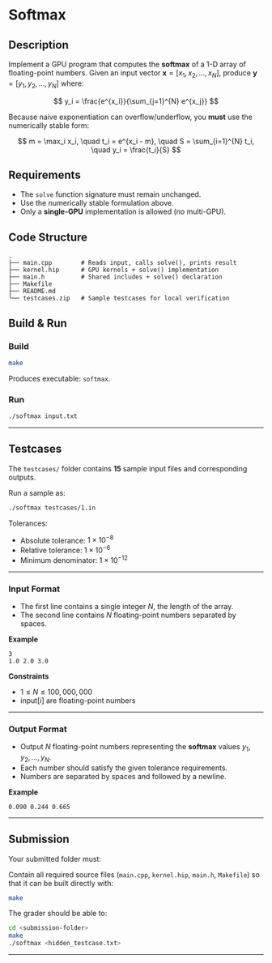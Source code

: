 # Softmax

## Description

Implement a GPU program that computes the **softmax** of a 1-D array of floating-point numbers.
Given an input vector $\mathbf{x} = [x_1, x_2, \dots, x_N]$, produce $\mathbf{y} = [y_1, y_2, \dots, y_N]$ where:

$$
y_i = \frac{e^{x_i}}{\sum_{j=1}^{N} e^{x_j}}
$$

Because naive exponentiation can overflow/underflow, you **must** use the numerically stable form:

$$
m = \max_i x_i, \quad
t_i = e^{x_i - m}, \quad
S = \sum_{i=1}^{N} t_i, \quad
y_i = \frac{t_i}{S}
$$

## Requirements

* The `solve` function signature must remain unchanged.
* Use the numerically stable formulation above.
* Only a **single-GPU** implementation is allowed (no multi-GPU).

## Code Structure

```
.
├── main.cpp        # Reads input, calls solve(), prints result
├── kernel.hip      # GPU kernels + solve() implementation
├── main.h          # Shared includes + solve() declaration
├── Makefile
├── README.md
└── testcases.zip   # Sample testcases for local verification
```

## Build & Run

### Build

```bash
make
```

Produces executable: `softmax`.

### Run

```bash
./softmax input.txt
```

---

## Testcases

The `testcases/` folder contains **15** sample input files and corresponding outputs.

Run a sample as:

```bash
./softmax testcases/1.in
```

Tolerances:

* Absolute tolerance: $1\times 10^{-8}$
* Relative tolerance: $1\times 10^{-6}$
* Minimum denominator: $1\times 10^{-12}$

---

### Input Format

* The first line contains a single integer $N$, the length of the array.
* The second line contains $N$ floating-point numbers separated by spaces.

**Example**

```
3
1.0 2.0 3.0
```

**Constraints**

* $1 \le N \le 100{,}000{,}000$
* $\text{input}[i]$ are floating-point numbers

---

### Output Format

* Output $N$ floating-point numbers representing the **softmax** values $y_1, y_2, \dots, y_N$.
* Each number should satisfy the given tolerance requirements.
* Numbers are separated by spaces and followed by a newline.

**Example**

```
0.090 0.244 0.665
```

---

## Submission

Your submitted folder must:

Contain all required source files (`main.cpp`, `kernel.hip`, `main.h`, `Makefile`) so that it can be built directly with:

```bash
make
```

The grader should be able to:

```bash
cd <submission-folder>
make
./softmax <hidden_testcase.txt>
```

---